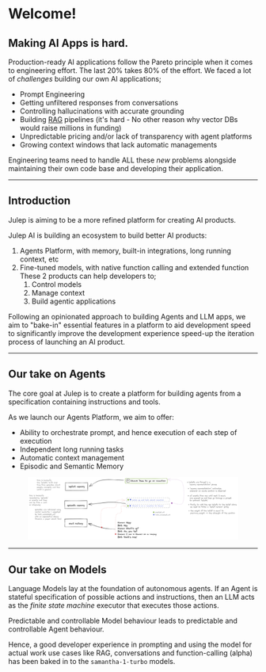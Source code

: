 # Welcome!

## Making AI Apps is hard.

Production-ready AI applications follow the Pareto principle when it comes to engineering effort. The last 20% takes 80% of the effort. We faced a lot of _challenges_ building our own AI applications;

* Prompt Engineering
* Getting unfiltered responses from conversations
* Controlling hallucinations with accurate grounding
* Building [RAG](https://ai.meta.com/blog/retrieval-augmented-generation-streamlining-the-creation-of-intelligent-natural-language-processing-models/) pipelines (it's hard - No other reason why vector DBs would raise millions in funding)
* Unpredictable pricing and/or lack of transparency with agent platforms
* Growing context windows that lack automatic managements

Engineering teams need to handle ALL these _new_ problems alongside maintaining their own code base and developing their application.

***

## Introduction

Julep is aiming to be a more refined platform for creating AI products.

Julep AI is building an ecosystem to build better AI products: ​

1. Agents Platform, with memory, built-in integrations, long running context, etc ​
2. Fine-tuned models, with native function calling and extended function ​ These 2 products can help developers to;
   1. Control models
   2. Manage context
   3. Build agentic applications

Following an opinionated approach to building Agents and LLM apps, we aim to "bake-in" essential features in a platform to aid development speed to significantly improve the development experience speed-up the iteration process of launching an AI product.

***

## Our take on Agents

The core goal at Julep is to create a platform for building agents from a specification containing instructions and tools.

As we launch our Agents Platform, we aim to offer:

* Ability to orchestrate prompt, and hence execution of each step of execution
* Independent long running tasks
* Automatic context management
* Episodic and Semantic Memory

<figure><img src=".gitbook/assets/implicit_memory.excalidraw.png" alt=""><figcaption></figcaption></figure>

***

## Our take on Models

Language Models lay at the foundation of autonomous agents.  If an Agent is stateful specification of possible actions and instructions, then an LLM acts as the _finite state machine_ executor that executes those actions.

Predictable and controllable Model behaviour leads to predictable and controllable Agent behaviour.

Hence, a good developer experience in prompting and using the model for actual work use cases like RAG, conversations and function-calling (alpha) has been baked in to the `samantha-1-turbo` models.
